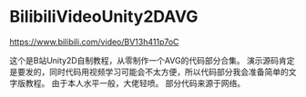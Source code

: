 # BilibiliVideoUnity2DAVG
https://www.bilibili.com/video/BV13h411p7oC

这个是B站Unity2D自制教程，从零制作一个AVG的代码部分合集。
演示源码肯定是要发的，同时代码用视频学习可能会不太方便，所以代码部分我会准备简单的文字版教程。
由于本人水平一般，大佬轻喷。
部分代码来源于网络。
